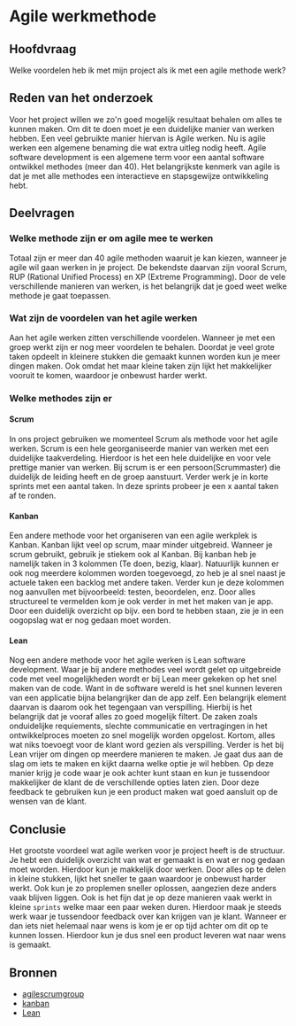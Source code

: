 # Agile werkmethode

## Hoofdvraag

Welke voordelen heb ik met mijn project als ik met een agile methode werk?

## Reden van het onderzoek

Voor het project willen we zo'n goed mogelijk resultaat behalen om alles te kunnen maken.
Om dit te doen moet je een duidelijke manier van werken hebben. Een veel gebruikte manier hiervan is Agile werken.
Nu is agile werken een algemene benaming die wat extra uitleg nodig heeft.
Agile software development is een algemene term voor een aantal software ontwikkel methodes (meer dan 40).
Het belangrijkste kenmerk van agile is dat je met alle methodes een interactieve en stapsgewijze ontwikkeling hebt.

## Deelvragen

### Welke methode zijn er om agile mee te werken

Totaal zijn er meer dan 40 agile methoden waaruit je kan kiezen, wanneer je agile wil gaan werken in je project.
De bekendste daarvan zijn vooral Scrum, RUP (Rational Unified Process) en XP (Extreme Programming).
Door de vele verschillende manieren van werken, is het belangrijk dat je goed weet welke methode je gaat toepassen.

### Wat zijn de voordelen van het agile werken

Aan het agile werken zitten verschillende voordelen.
Wanneer je met een groep werkt zijn er nog meer voordelen te behalen.
Doordat je veel grote taken opdeelt in kleinere stukken die gemaakt kunnen worden kun je meer dingen maken.
Ook omdat het maar kleine taken zijn lijkt het makkelijker vooruit te komen, waardoor je onbewust harder werkt.

### Welke methodes zijn er

#### Scrum

In ons project gebruiken we momenteel Scrum als methode voor het agile werken.
Scrum is een hele georganiseerde manier van werken met een duidelijke taakverdeling.
Hierdoor is het een hele duidelijke en voor vele prettige manier van werken.
Bij scrum is er een persoon(Scrummaster) die duidelijk de leiding heeft en de groep aanstuurt.
Verder werk je in korte sprints met een aantal taken.
In deze sprints probeer je een x aantal taken af te ronden.

#### Kanban

Een andere methode voor het organiseren van een agile werkplek is Kanban.
Kanban lijkt veel op scrum, maar minder uitgebreid.
Wanneer je scrum gebruikt, gebruik je stiekem ook al Kanban.
Bij kanban heb je namelijk taken in 3 kolommen (Te doen, bezig, klaar).
Natuurlijk kunnen er ook nog meerdere kolommen worden toegevoegd, zo heb je al snel naast je actuele taken een backlog met andere taken.
Verder kun je deze kolommen nog aanvullen met bijvoorbeeld: testen, beoordelen, enz.
Door alles structureel te vermelden kom je ook verder in met het maken van je app.
Door een duidelijk overzicht op bijv. een bord te hebben staan, zie je in een oogopslag wat er nog gedaan moet worden.

#### Lean

Nog een andere methode voor het agile werken is Lean software development.
Waar je bij andere methodes veel wordt gelet op uitgebreide code met veel mogelijkheden wordt er bij Lean meer gekeken op het snel maken van de code.
Want in de software wereld is het snel kunnen leveren van een applicatie bijna belangrijker dan de app zelf.
Een belangrijk element daarvan is daarom ook het tegengaan van verspilling.
Hierbij is het belangrijk dat je vooraf alles zo goed mogelijk filtert.
De zaken zoals onduidelijke requiements, slechte communicatie en vertragingen in het ontwikkelproces moeten zo snel mogelijk worden opgelost.
Kortom, alles wat niks toevoegt voor de klant word gezien als verspilling.
Verder is het bij Lean vrijer om dingen op meerdere manieren te maken.
Je gaat dus aan de slag om iets te maken en kijkt daarna welke optie je wil hebben.
Op deze manier krijg je code waar je ook achter kunt staan en kun je tussendoor makkelijker de klant de de verschillende opties laten zien.
Door deze feedback te gebruiken kun je een product maken wat goed aansluit op de wensen van de klant.

## Conclusie

Het grootste voordeel wat agile werken voor je project heeft is de structuur.
Je hebt een duidelijk overzicht van wat er gemaakt is en wat er nog gedaan moet worden.
Hierdoor kun je makkelijk door werken.
Door alles op te delen in kleine stukken, lijkt het sneller te gaan waardoor je onbewust harder werkt.
Ook kun je zo proplemen sneller oplossen, aangezien deze anders vaak blijven liggen.
Ook is het fijn dat je op deze manieren vaak werkt in kleine `sprints` welke maar een paar weken duren.
Hierdoor maak je steeds werk waar je tussendoor feedback over kan krijgen van je klant.
Wanneer er dan iets niet helemaal naar wens is kom je er op tijd achter om dit op te kunnen lossen.
Hierdoor kun je dus snel een product leveren wat naar wens is gemaakt.

## Bronnen

- [agilescrumgroup](https://agilescrumgroup.nl/)
- [kanban](https://nl.wikipedia.org/wiki/Kanban)
- [Lean](https://nl.wikipedia.org/wiki/Lean-softwareontwikkeling)
